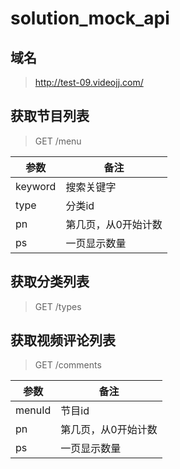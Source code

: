 # solution_mock_api

## 域名
> http://test-09.videojj.com/

## 获取节目列表
> GET   /menu

| 参数 | 备注 |
| ------------- | ------------- |
| keyword | 搜索关键字 |
| type | 分类id |
| pn | 第几页，从0开始计数 |
| ps | 一页显示数量 |

## 获取分类列表
> GET   /types

## 获取视频评论列表
> GET   /comments

| 参数 | 备注 |
| ------------- | ------------- |
| menuId | 节目id |
| pn | 第几页，从0开始计数 |
| ps | 一页显示数量 |